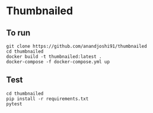 # Thumbnailed

## To run

```
git clone https://github.com/anandjoshi91/thumbnailed
cd thumbnailed
docker build -t thumbnailed:latest .
docker-compose -f docker-compose.yml up
```

## Test

```
cd thumbnailed
pip install -r requirements.txt
pytest
```